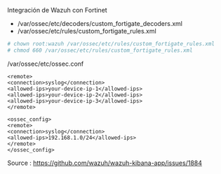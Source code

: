 Integración de Wazuh con Fortinet

- /var/ossec/etc/decoders/custom_fortigate_decoders.xml
- /var/ossec/etc/rules/custom_fortigate_rules.xml

```bash
# chown root:wazuh /var/ossec/etc/rules/custom_fortigate_rules.xml
# chmod 660 /var/ossec/etc/rules/custom_fortigate_rules.xml
```

/var/ossec/etc/ossec.conf
```
<remote>
<connection>syslog</connection>
<allowed-ips>your-device-ip-1</allowed-ips>
<allowed-ips>your-device-ip-2</allowed-ips>
<allowed-ips>your-device-ip-3</allowed-ips>
</remote>

<ossec_config>
<remote>
<connection>syslog</connection>
<allowed-ips>192.168.1.0/24</allowed-ips>
</remote>
</ossec_config>
```

Source :
https://github.com/wazuh/wazuh-kibana-app/issues/1884
